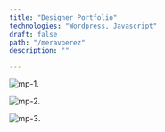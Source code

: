 ```yaml
---
title: "Designer Portfolio"
technologies: "Wordpress, Javascript"
draft: false
path: "/meravperez"
description: ""

---
```



![mp-1](https://res.cloudinary.com/litall/image/upload/v1592168493/litallevin/merav-fullscreen_jiyvky.png).

![mp-2](https://res.cloudinary.com/litall/image/upload/v1592168502/litallevin/merav-fullscreen-1_vwj219.png).

![mp-3](https://res.cloudinary.com/litall/image/upload/v1592168512/litallevin/merav-mobile-2_vsnsvl.png).



